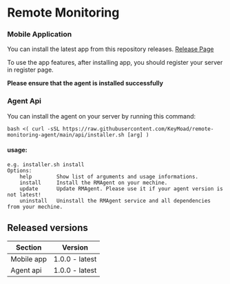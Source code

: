 # Remote Monitoring

### Mobile Application
You can install the latest app from this repository releases. [Release Page](https://github.com/KeyMoad/remote-monitoring-agent/releases)

To use the app features, after installing app, you should register your server in register page.

__Please ensure that the agent is installed successfully__

### Agent Api
You can install the agent on your server by running this command:
```
bash <( curl -sSL https://raw.githubusercontent.com/KeyMoad/remote-monitoring-agent/main/api/installer.sh [arg] )
```

#### usage:
    e.g. installer.sh install
    Options:
        help        Show list of arguments and usage informations.
        install     Install the RMAgent on your mechine.
        update      Update RMAgent. Please use it if your agent version is not latest!
        uninstall   Uninstall the RMAgent service and all dependencies from your mechine.

## Released versions

| Section       | Version           |
| ------------- |:-----------------:|
| Mobile app    | 1.0.0 - latest    |
| Agent api     | 1.0.0 - latest    |
